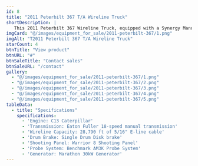 ```yaml
---
id: 8
title: "2011 Peterbilt 367 T/A Wireline Truck"
shortDescription: |
   This 2011 Peterbilt 367 Wireline Truck, equipped with a Synergy Manufacturing Wireline unit, is designed to handle demanding wireline operations with precision and efficiency.
imgCard: "@/images/equipment_for_sale/2011-peterbilt-367/1.png"
imgAlt: "T2011 Peterbilt 367 T/A Wireline Truck"
starCount: 4
btnTitle: "View product"
btnURL: "#"
btnSaleTitle: "Contact sales"
btnSaleURL: "/contact"
gallery:
  - "@/images/equipment_for_sale/2011-peterbilt-367/1.png"
  - "@/images/equipment_for_sale/2011-peterbilt-367/2.png"
  - "@/images/equipment_for_sale/2011-peterbilt-367/3.png"
  - "@/images/equipment_for_sale/2011-peterbilt-367/4.png"
  - "@/images/equipment_for_sale/2011-peterbilt-367/5.png"
tableData:
  - title: "Specifications"
    specifications:
      - 'Engine: C13 Caterpillar'
      - 'Transmission: Eaton Fuller 18-speed manual transmission'
      - 'Wireline Capacity: 28,790 ft of 5/16" E-line cable'
      - 'Drum Brake: Single Drum Disk brake'
      - 'Shooting Panel: Warrior 8 Shooting Panel'
      - 'Probe System: Benchmark AM3K Probe System'
      - 'Generator: Marathon 30kW Generator'
---
```

